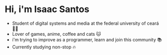 # Hi, i'm Isaac Santos

* Student of digital systems and media at the federal university of ceará :man_technologist:
* Lover of games, anime, coffee and cats :cat:
* i'm trying to improve as a programmer, learn and join this community :books:
* Currently studying non-stop :fire:

